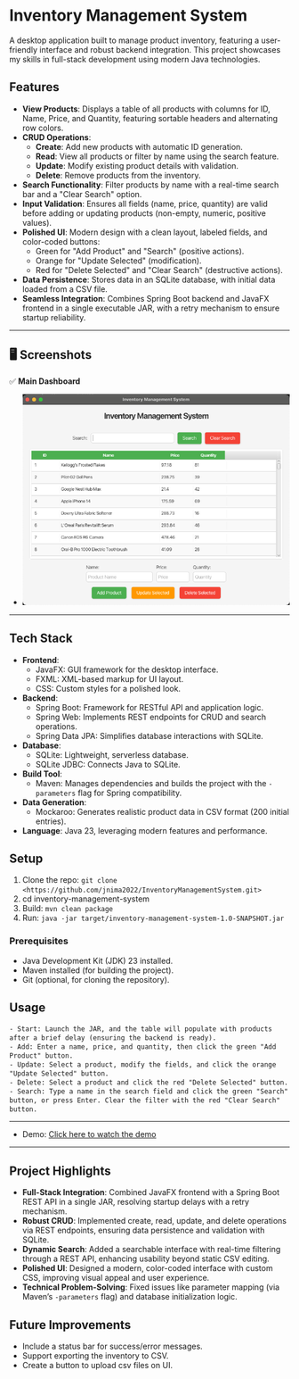# Inventory Management System

A desktop application built to manage product inventory, featuring a user-friendly interface and robust backend integration. This project showcases my skills in full-stack development using modern Java technologies.

## Features

- **View Products**: Displays a table of all products with columns for ID, Name, Price, and Quantity, featuring sortable headers and alternating row colors.
- **CRUD Operations**:
  - **Create**: Add new products with automatic ID generation.
  - **Read**: View all products or filter by name using the search feature.
  - **Update**: Modify existing product details with validation.
  - **Delete**: Remove products from the inventory.
- **Search Functionality**: Filter products by name with a real-time search bar and a "Clear Search" option.
- **Input Validation**: Ensures all fields (name, price, quantity) are valid before adding or updating products (non-empty, numeric, positive values).
- **Polished UI**: Modern design with a clean layout, labeled fields, and color-coded buttons:
  - Green for "Add Product" and "Search" (positive actions).
  - Orange for "Update Selected" (modification).
  - Red for "Delete Selected" and "Clear Search" (destructive actions).
- **Data Persistence**: Stores data in an SQLite database, with initial data loaded from a CSV file.
- **Seamless Integration**: Combines Spring Boot backend and JavaFX frontend in a single executable JAR, with a retry mechanism to ensure startup reliability.

---

## **🖥️ Screenshots**
✅ **Main Dashboard**  
- ![Demo Screenshot](DemoUI.png)

---

## Tech Stack
- **Frontend**: 
  - JavaFX: GUI framework for the desktop interface.
  - FXML: XML-based markup for UI layout.
  - CSS: Custom styles for a polished look.
- **Backend**: 
  - Spring Boot: Framework for RESTful API and application logic.
  - Spring Web: Implements REST endpoints for CRUD and search operations.
  - Spring Data JPA: Simplifies database interactions with SQLite.
- **Database**: 
  - SQLite: Lightweight, serverless database.
  - SQLite JDBC: Connects Java to SQLite.
- **Build Tool**: 
  - Maven: Manages dependencies and builds the project with the `-parameters` flag for Spring compatibility.
- **Data Generation**: 
  - Mockaroo: Generates realistic product data in CSV format (200 initial entries).
- **Language**: Java 23, leveraging modern features and performance.


## Setup
1. Clone the repo: `git clone <https://github.com/jnima2022/InventoryManagementSystem.git>`
2. cd inventory-management-system
3. Build: `mvn clean package`
4. Run: `java -jar target/inventory-management-system-1.0-SNAPSHOT.jar`

### Prerequisites
- Java Development Kit (JDK) 23 installed.
- Maven installed (for building the project).
- Git (optional, for cloning the repository).

## Usage
    - Start: Launch the JAR, and the table will populate with products after a brief delay (ensuring the backend is ready).
    - Add: Enter a name, price, and quantity, then click the green "Add Product" button.
    - Update: Select a product, modify the fields, and click the orange "Update Selected" button.
    - Delete: Select a product and click the red "Delete Selected" button.
    - Search: Type a name in the search field and click the green "Search" button, or press Enter. Clear the filter with the red "Clear Search" button.
---
- Demo:
[Click here to watch the demo]([https://private-user-images.githubusercontent.com/121528869/418371648-28b60d50-0ca6-497d-a69c-5fa17e4153d9.mp4?jwt=eyJhbGciOiJIUzI1NiIsInR5cCI6IkpXVCJ9.eyJpc3MiOiJnaXRodWIuY29tIiwiYXVkIjoicmF3LmdpdGh1YnVzZXJjb250ZW50LmNvbSIsImtleSI6ImtleTUiLCJleHAiOjE3NDA5NDIzMzEsIm5iZiI6MTc0MDk0MjAzMSwicGF0aCI6Ii8xMjE1Mjg4NjkvNDE4MzcxNjQ4LTI4YjYwZDUwLTBjYTYtNDk3ZC1hNjljLTVmYTE3ZTQxNTNkOS5tcDQ_WC1BbXotQWxnb3JpdGhtPUFXUzQtSE1BQy1TSEEyNTYmWC1BbXotQ3JlZGVudGlhbD1BS0lBVkNPRFlMU0E1M1BRSzRaQSUyRjIwMjUwMzAyJTJGdXMtZWFzdC0xJTJGczMlMkZhd3M0X3JlcXVlc3QmWC1BbXotRGF0ZT0yMDI1MDMwMlQxOTAwMzFaJlgtQW16LUV4cGlyZXM9MzAwJlgtQW16LVNpZ25hdHVyZT03YjM1MmI0NzhkYjAzYjBmZjkyNzYyMmE3ZDdlOWUyNjllYzE3OWQ2MDYxOTgzYTE4ODFlMTI4MGY3MjM4ODQ0JlgtQW16LVNpZ25lZEhlYWRlcnM9aG9zdCJ9.wccumJ97gsjYCwAR6w6whGqutiq9n7wcwEhK7OEJH8s](https://private-user-images.githubusercontent.com/121528869/418371648-28b60d50-0ca6-497d-a69c-5fa17e4153d9.mp4?jwt=eyJhbGciOiJIUzI1NiIsInR5cCI6IkpXVCJ9.eyJpc3MiOiJnaXRodWIuY29tIiwiYXVkIjoicmF3LmdpdGh1YnVzZXJjb250ZW50LmNvbSIsImtleSI6ImtleTUiLCJleHAiOjE3NDA5NDI3MzQsIm5iZiI6MTc0MDk0MjQzNCwicGF0aCI6Ii8xMjE1Mjg4NjkvNDE4MzcxNjQ4LTI4YjYwZDUwLTBjYTYtNDk3ZC1hNjljLTVmYTE3ZTQxNTNkOS5tcDQ_WC1BbXotQWxnb3JpdGhtPUFXUzQtSE1BQy1TSEEyNTYmWC1BbXotQ3JlZGVudGlhbD1BS0lBVkNPRFlMU0E1M1BRSzRaQSUyRjIwMjUwMzAyJTJGdXMtZWFzdC0xJTJGczMlMkZhd3M0X3JlcXVlc3QmWC1BbXotRGF0ZT0yMDI1MDMwMlQxOTA3MTRaJlgtQW16LUV4cGlyZXM9MzAwJlgtQW16LVNpZ25hdHVyZT0wMzQ1MmJhMzdiMTUwYWU3ZWQzOWUxY2ZlMWZjZmE4ZGU2NWM0MDZkNDgzNDMwZjUxNDE4OGQ2ZDRlMmJhZGQ4JlgtQW16LVNpZ25lZEhlYWRlcnM9aG9zdCJ9.1_WkHPqiQmZx0cIUGEc678dixSgdKieCocQ8bFoJvbA))

---

## Project Highlights
- **Full-Stack Integration**: Combined JavaFX frontend with a Spring Boot REST API in a single JAR, resolving startup delays with a retry mechanism.
- **Robust CRUD**: Implemented create, read, update, and delete operations via REST endpoints, ensuring data persistence and validation with SQLite.
- **Dynamic Search**: Added a searchable interface with real-time filtering through a REST API, enhancing usability beyond static CSV editing.
- **Polished UI**: Designed a modern, color-coded interface with custom CSS, improving visual appeal and user experience.
- **Technical Problem-Solving**: Fixed issues like parameter mapping (via Maven’s `-parameters` flag) and database initialization logic.

## Future Improvements
  - Include a status bar for success/error messages.
  - Support exporting the inventory to CSV.
  - Create a button to upload csv files on UI.
